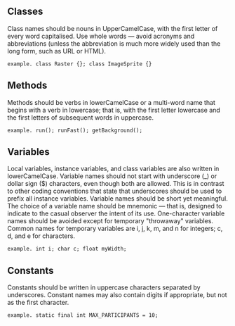 ## Classes
Class names should be nouns in UpperCamelCase, with the first letter of every word capitalised. Use whole words — avoid acronyms and abbreviations (unless the abbreviation is much more widely used than the long form, such as URL or HTML).
```
example. class Raster {}; class ImageSprite {}
```

## Methods
Methods should be verbs in lowerCamelCase or a multi-word name that begins with a verb in lowercase; that is, with the first letter lowercase and the first letters of subsequent words in uppercase.
```
example. run(); runFast(); getBackground();
```

## Variables
Local variables, instance variables, and class variables are also written in lowerCamelCase. Variable names should not start with underscore (_) or dollar sign ($) characters, even though both are allowed. This is in contrast to other coding conventions that state that underscores should be used to prefix all instance variables.
Variable names should be short yet meaningful. The choice of a variable name should be mnemonic — that is, designed to indicate to the casual observer the intent of its use. One-character variable names should be avoided except for temporary "throwaway" variables. Common names for temporary variables are i, j, k, m, and n for integers; c, d, and e for characters.
```
example. int i; char c; float myWidth;
```

## Constants
Constants should be written in uppercase characters separated by underscores. Constant names may also contain digits if appropriate, but not as the first character.
```
example. static final int MAX_PARTICIPANTS = 10;
```

